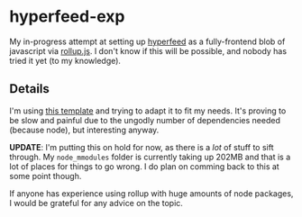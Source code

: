 # hyperfeed-exp

My in-progress attempt at setting up [hyperfeed](https://github.com/poga/hyperfeed) as a fully-frontend blob of javascript via [rollup.js](rollupjs.org). I don't know if this will be possible, and nobody has tried it yet (to my knowledge).

## Details

I'm using [this template](https://github.com/jlengstorf/learn-rollup) and trying to adapt it to fit my needs. It's proving to be slow and painful due to the ungodly number of dependencies needed (because node), but interesting anyway.

**UPDATE**: I'm putting this on hold for now, as there is a _lot_ of stuff to sift through. My `node_mmodules` folder is currently taking up 202MB and that is a lot of places for things to go wrong. I do plan on comming back to this at some point though.

If anyone has experience using rollup with huge amounts of node packages, I would be grateful for any advice on the topic.
